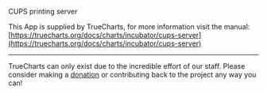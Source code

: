 CUPS printing server

This App is supplied by TrueCharts, for more information visit the manual: [https://truecharts.org/docs/charts/incubator/cups-server](https://truecharts.org/docs/charts/incubator/cups-server)

---

TrueCharts can only exist due to the incredible effort of our staff.
Please consider making a [donation](https://truecharts.org/docs/about/sponsor) or contributing back to the project any way you can!
